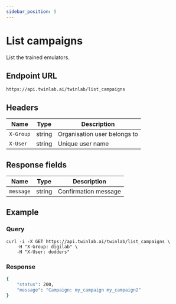 ```yaml
---
sidebar_position: 5
---
```


# List campaigns

List the trained emulators.

## Endpoint URL

`https://api.twinlab.ai/twinlab/list_campaigns`

## Headers

| Name      | Type   | Description                  |
| --------- | ------ | ---------------------------- |
| `X-Group` | string | Organisation user belongs to |
| `X-User`  | string | Unique user name             |

## Response fields

| Name      | Type   | Description          |
| --------- | ------ | -------------------- |
| `message` | string | Confirmation message |

## Example

### Query

```shell
curl -i -X GET https://api.twinlab.ai/twinlab/list_campaigns \
    -H "X-Group: digilab" \
    -H "X-User: dodders"
```

### Response

```bash
{
    "status": 200,
    "message": "Campaign: my_campaign my_campaign2"
}
```
